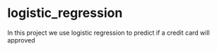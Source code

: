 # logistic_regression
In this project we use logistic regression to predict if a credit card will approved
